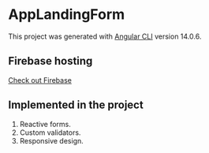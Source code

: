 # AppLandingForm

This project was generated with [Angular CLI](https://github.com/angular/angular-cli) version 14.0.6.

## Firebase hosting

[Check out Firebase](https://app-landing-form-2022-09.web.app)
 
## Implemented in the project
1) Reactive forms.
2) Custom validators.
3) Responsive design.
